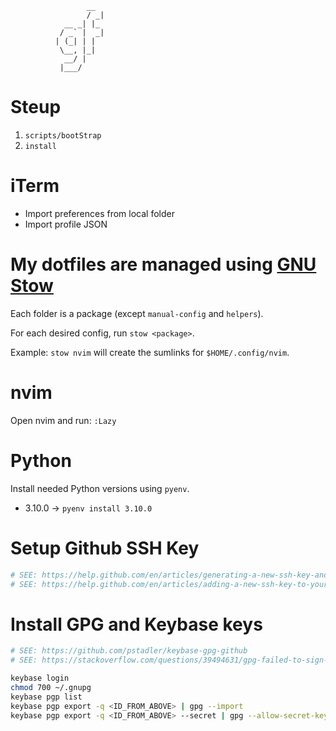                      __
                     / _|
                __ _| |_
               / _` |  _|
              | (_| | |
               \__, |_|
                __/ |
               |___/

# Steup

1. `scripts/bootStrap`
1. `install`

# iTerm

- Import preferences from local folder
- Import profile JSON

# My dotfiles are managed using [GNU Stow](https://www.gnu.org/software/stow/)

Each folder is a package (except `manual-config` and `helpers`).

For each desired config, run `stow <package>`.

Example: `stow nvim` will create the sumlinks for `$HOME/.config/nvim`.
# nvim

Open nvim and run: `:Lazy`

# Python

Install needed Python versions using `pyenv`.

- 3.10.0 -> `pyenv install 3.10.0`

# Setup Github SSH Key

```bash
# SEE: https://help.github.com/en/articles/generating-a-new-ssh-key-and-adding-it-to-the-ssh-agent
# SEE: https://help.github.com/en/articles/adding-a-new-ssh-key-to-your-github-account
```

# Install GPG and Keybase keys

```bash
# SEE: https://github.com/pstadler/keybase-gpg-github
# SEE: https://stackoverflow.com/questions/39494631/gpg-failed-to-sign-the-data-fatal-failed-to-write-commit-object-git-2-10-0
```

```bash
keybase login
chmod 700 ~/.gnupg
keybase pgp list
keybase pgp export -q <ID_FROM_ABOVE> | gpg --import
keybase pgp export -q <ID_FROM_ABOVE> --secret | gpg --allow-secret-key-import --import
```
